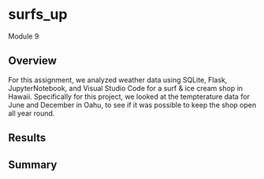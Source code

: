 # surfs_up
Module 9
## Overview
For this assignment, we analyzed weather data using SQLite, Flask, JupyterNotebook, and Visual Studio Code for a surf & ice cream shop in Hawaii. Specifically for this project, we looked at the tempterature data for June and December in Oahu, to see if it was possible to keep the shop open all year round. 

## Results
## Summary
